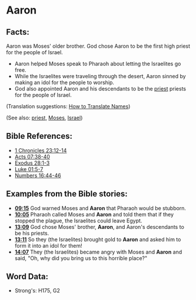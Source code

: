 # Aaron #

## Facts: ##

Aaron was Moses' older brother. God chose Aaron to be the first high priest for the people of Israel.

* Aaron helped Moses speak to Pharaoh about letting the Israelites go free.
* While the Israelites were traveling through the desert, Aaron sinned by making an idol for the people to worship.
* God also appointed Aaron and his descendants to be the [priest](../kt/priest.md) priests for the people of Israel.

(Translation suggestions: [How to Translate Names](rc://en/ta/man/translate/translate-names))

(See also: [priest](../kt/priest.md), [Moses](../names/moses.md), [Israel](../kt/israel.md))

## Bible References: ##

* [1 Chronicles 23:12-14](rc://en/tn/help/1ch/23/12)
* [Acts 07:38-40](rc://en/tn/help/act/07/38)
* [Exodus 28:1-3](rc://en/tn/help/exo/28/01)
* [Luke 01:5-7](rc://en/tn/help/luk/01/05)
* [Numbers 16:44-46](rc://en/tn/help/num/16/44)

## Examples from the Bible stories: ##

* __[09:15](rc://en/tn/help/obs/09/15)__ God warned Moses and __Aaron__  that Pharaoh would be stubborn.
* __[10:05](rc://en/tn/help/obs/10/05)__ Pharaoh called Moses and __Aaron__  and told them that if they stopped the plague, the Israelites could leave Egypt.
* __[13:09](rc://en/tn/help/obs/13/09)__ God chose Moses' brother, __Aaron__, and Aaron's descendants to be his priests.
* __[13:11](rc://en/tn/help/obs/13/11)__ So they (the Israelites) brought gold to __Aaron__  and asked him to form it into an idol for them!
* __[14:07](rc://en/tn/help/obs/14/07)__ They (the Israelites) became angry with Moses and __Aaron__  and said, "Oh, why did you bring us to this horrible place?"

## Word Data: ##

* Strong's: H175, G2
